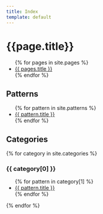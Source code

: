 ```yaml
---
title: Index
template: default
---
```


# {{page.title}}

<ul>
  {% for pages in site.pages %}
    <li>
      <a href="{{ pages.url | relative_url }}">{{ pages.title }}</a>
    </li>
  {% endfor %}
</ul>

## Patterns
<ul>
  {% for pattern in site.patterns %}
    <li>
      <a href="{{ pattern.url | relative_url }}">{{ pattern.title }}</a>
    </li>
  {% endfor %}
</ul>

## Categories
{% for category in site.categories %}
  <h3>{{ category[0] }}</h3>
  <ul>
    {% for pattern in category[1] %}
      <li><a href="{{ pattern.url }}">{{ pattern.title }}</a></li>
    {% endfor %}
  </ul>
{% endfor %}
